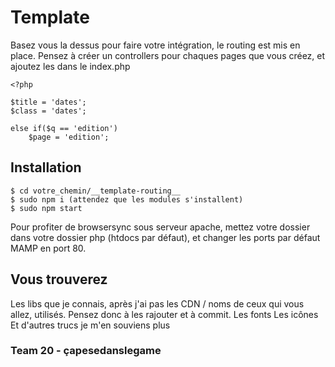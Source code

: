 # Template
Basez vous la dessus pour faire votre intégration, le routing est mis en place.
Pensez à créer un controllers pour chaques pages que vous créez, et ajoutez les dans le index.php
```shell
<?php

$title = 'dates';
$class = 'dates';
```

```shell
else if($q == 'edition')
	$page = 'edition';
```

## Installation

```shell
$ cd votre_chemin/__template-routing__
$ sudo npm i (attendez que les modules s'installent)
$ sudo npm start
```
Pour profiter de browsersync sous serveur apache, mettez votre dossier dans votre dossier php (htdocs par défaut), et changer les ports par défaut MAMP en port 80.

## Vous trouverez

Les libs que je connais, après j'ai pas les CDN / noms de ceux qui vous allez, utilisés. Pensez donc à les rajouter et à commit.
Les fonts
Les icônes
Et d'autres trucs je m'en souviens plus

### Team 20 - çapesedanslegame
